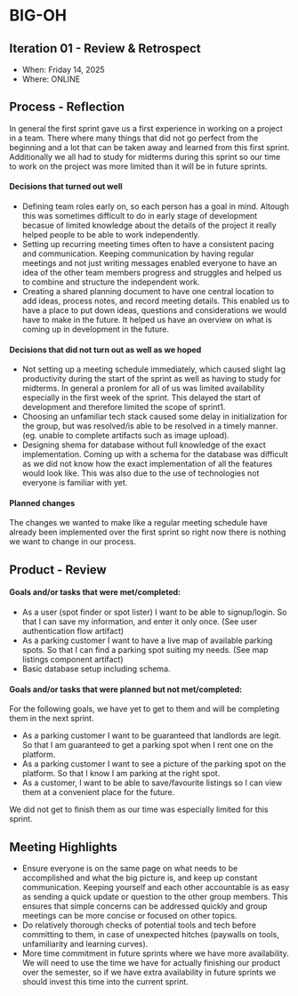 # BIG-OH

## Iteration 01 - Review & Retrospect

 * When: Friday 14, 2025
 * Where: ONLINE

## Process - Reflection

In general the first sprint gave us a first experience in working on a project in a team. There where many things that did not go perfect from the beginning and a lot that can be taken away and learned from this first sprint. Additionally we all had to study for midterms during this sprint so our time to work on the project was more limited than it will be in future sprints.

#### Decisions that turned out well
- Defining team roles early on, so each person has a goal in mind. Altough this was sometimes difficult to do in early stage of development becasue of limited knowledge about the details of the project it really helped people to be able to work independently.  
- Setting up recurring meeting times often to have a consistent pacing and communication. Keeping communication by having regular meetings and not just writing messages enabled everyone to have an idea of the other team members progress and struggles and helped us to combine and structure the independent work. 
- Creating a shared planning document to have one central location to add ideas, process notes, and record meeting details. This enabled us to have a place to put down ideas, questions and considerations we would have to make in the future. It helped us have an overview on what is coming up in development in the future.


#### Decisions that did not turn out as well as we hoped
- Not setting up a meeting schedule immediately, which caused slight lag productivity during the start of the sprint as well as having to study for midterms. In general a pronlem for all of us was limited availability especially in the first week of the sprint. This delayed the start of development and therefore limited the scope of sprint1.
- Choosing an unfamiliar tech stack caused some delay in initialization for the group, but was resolved/is able to be resolved in a timely manner. (eg. unable to complete artifacts such as image upload).
- Designing shema for database without full knowledge of the exact implementation. Coming up with a schema for the database was difficult as we did not know how the exact implementation of all the features would look like. This was also due to the use of technologies not everyone is familiar with yet.


#### Planned changes

The changes we wanted to make like a regular meeting schedule have already been implemented over the first sprint so right now there is nothing we want to change in our process.

## Product - Review

#### Goals and/or tasks that were met/completed:
- As a user (spot finder or spot lister) I want to be able to signup/login. So that I can save my information, and enter it only once. (See user authentication flow artifact)
- As a parking customer I want to have a live map of available parking spots. So that I can find a parking spot suiting my needs. (See map listings component artifact)
- Basic database setup including schema.

#### Goals and/or tasks that were planned but not met/completed:

For the following goals, we have yet to get to them and will be completing them in the next sprint. 
- As a parking customer I want to be guaranteed that landlords are legit. So that I am guaranteed to get a parking spot when I rent one on the platform.
- As a parking customer I want to see a picture of the parking spot on the platform. So that I know I am parking at the right spot.
- As a customer, I want to be able to save/favourite listings so I can view them at a convenient place for the future.

We did not get to finish them as our time was especially limited for this sprint. 

## Meeting Highlights
- Ensure everyone is on the same page on what needs to be accomplished and what the big picture is, and keep up constant communication. Keeping yourself and each other accountable is as easy as sending a quick update or question to the other group members. This ensures that simple concerns can be addressed quickly and group meetings can be more concise or focused on other topics.
- Do relatively thorough checks of potential tools and tech before committing to them, in case of unexpected hitches (paywalls on tools, unfamiliarity and learning curves).
- More time commitment in future sprints where we have more availability. We will need to use the time we have for actually finishing our product over the semester, so if we have extra availability in future sprints we should invest this time into the current sprint.
